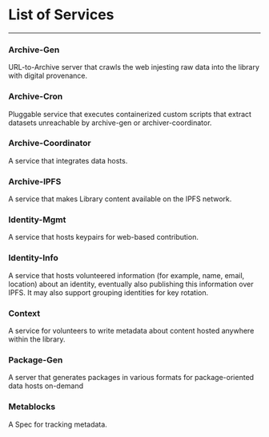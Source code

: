 # List of Services

** **

### Archive-Gen
URL-to-Archive server that crawls the web injesting raw data into the library with digital provenance.

### Archive-Cron
Pluggable service that executes containerized custom scripts that extract datasets unreachable by archive-gen or archiver-coordinator.

### Archive-Coordinator
A service that integrates data hosts.

### Archive-IPFS
A service that makes Library content available on the IPFS network.

### Identity-Mgmt
A service that hosts keypairs for web-based contribution.

### Identity-Info
A service that hosts volunteered information (for example, name, email, location) about an identity, eventually also publishing this information over IPFS. It may also support grouping identities for key rotation.

### Context
A service for volunteers to write metadata about content hosted anywhere within the library.

### Package-Gen
A server that generates packages in various formats for package-oriented data hosts on-demand

### Metablocks
A Spec for tracking metadata.